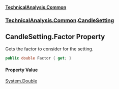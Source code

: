 #### [TechnicalAnalysis.Common](Atypical.TechnicalAnalysis.Common.md 'Atypical.TechnicalAnalysis.Common')
### [TechnicalAnalysis.Common](Atypical.TechnicalAnalysis.Common.md#TechnicalAnalysis.Common 'TechnicalAnalysis.Common').[CandleSetting](CandleSetting.md 'TechnicalAnalysis.Common.CandleSetting')

## CandleSetting.Factor Property

Gets the factor to consider for the setting.

```csharp
public double Factor { get; }
```

#### Property Value
[System.Double](https://docs.microsoft.com/en-us/dotnet/api/System.Double 'System.Double')